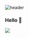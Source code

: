![header](https://capsule-render.vercel.app/api?type=wave&color=FF6550&height=300&section=header&text=meji's%20github&fontSize=90)

### Hello 👋

<img src="https://img.shields.io/badge/Python-3776AB?style=for-the-badge&logo=Python&logoColor=white"/>
